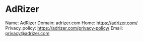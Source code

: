 
# AdRizer

Name: AdRizer
Domain: adrizer.com
Home: https://adrizer.com/
Privacy_policy: https://adrizer.com/privacy-policy/
Email: privacy@adrizer.com
